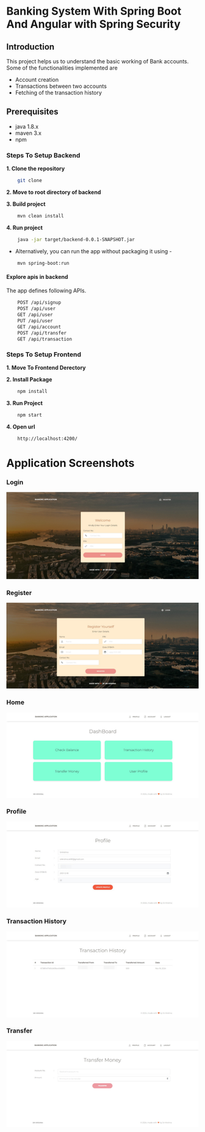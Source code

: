 # Banking System With Spring Boot And Angular with Spring Security

## Introduction

This project helps us to understand the basic working of Bank accounts. Some of the functionalities implemented are

- Account creation
- Transactions between two accounts
- Fetching of the transaction history

## Prerequisites

- java 1.8.x
- maven 3.x
- npm

### Steps To Setup Backend

**1. Clone the repository**

```bash
    git clone
```

**2. Move to root directory of backend**

**3. Build project**

```bash
    mvn clean install
```

**4. Run project**

```bash
    java -jar target/backend-0.0.1-SNAPSHOT.jar
```

- Alternatively, you can run the app without packaging it using -

```bash
    mvn spring-boot:run
```

#### Explore apis in backend

The app defines following APIs.

```
    POST /api/signup
    POST /api/user
    GET /api/user
    PUT /api/user
    GET /api/account
    POST /api/transfer
    GET /api/transaction
```

### Steps To Setup Frontend

**1. Move To Frontend Derectory**

**2. Install Package**

```bash
    npm install
```

**3. Run Project**

```bash
    npm start
```

**4. Open url**

```bash
    http://localhost:4200/
```

# Application Screenshots

### Login

![Login image](https://github.com/Skmnk/Banking-Application/blob/main/readme-images/login.jpeg)

### Register

![Register image](https://github.com/Skmnk/Banking-Application/blob/main/readme-images/register.jpeg)

### Home

![Dashboard image](https://github.com/Skmnk/Banking-Application/blob/main/readme-images/dashboard.jpeg)

### Profile

![Profile image](https://github.com/Skmnk/Banking-Application/blob/main/readme-images/profile.jpeg)

### Transaction History

![History image](https://github.com/Skmnk/Banking-Application/blob/main/readme-images/history.jpeg)

### Transfer

![Transfer image](https://github.com/Skmnk/Banking-Application/blob/main/readme-images/transfermoney.jpeg)
